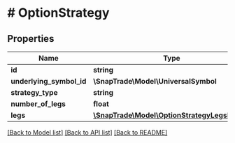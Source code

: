 # # OptionStrategy

## Properties

Name | Type | Description | Notes
------------ | ------------- | ------------- | -------------
**id** | **string** |  | [optional]
**underlying_symbol_id** | **\SnapTrade\Model\UniversalSymbol** |  | [optional]
**strategy_type** | **string** |  | [optional]
**number_of_legs** | **float** |  | [optional]
**legs** | [**\SnapTrade\Model\OptionStrategyLegsInner[]**](OptionStrategyLegsInner.md) |  | [optional]

[[Back to Model list]](../../README.md#models) [[Back to API list]](../../README.md#endpoints) [[Back to README]](../../README.md)
